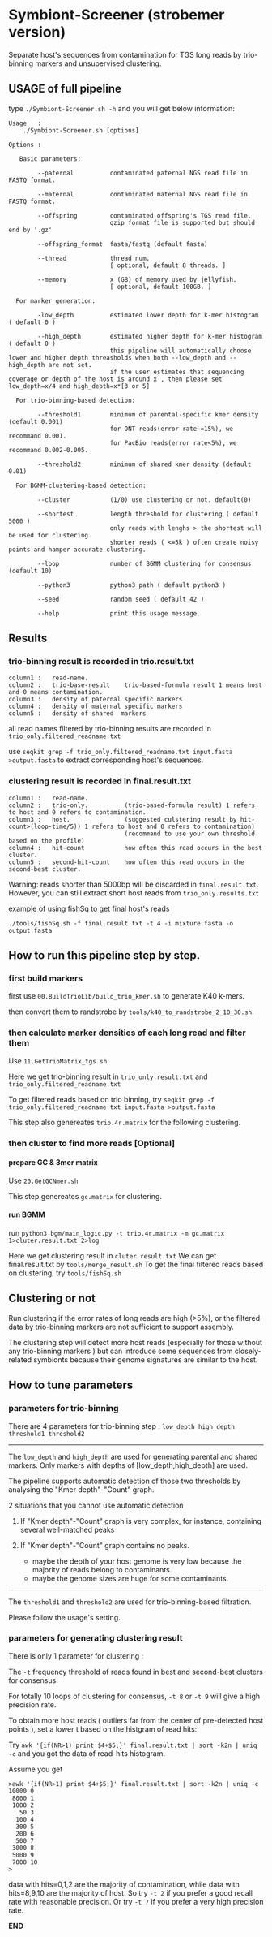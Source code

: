 # Symbiont-Screener (strobemer version)

Separate host's sequences from contamination for TGS long reads by trio-binning markers and unsupervised clustering.

## USAGE of full pipeline 

type ``` ./Symbiont-Screener.sh -h ``` and you will get below information:

```
Usage   :
    ./Symbiont-Screener.sh [options]

Options :

   Basic parameters:

        --paternal          contaminated paternal NGS read file in FASTQ format.

        --maternal          contaminated maternal NGS read file in FASTQ format.

        --offspring         contaminated offspring's TGS read file.
                            gzip format file is supported but should end by '.gz'

        --offspring_format  fasta/fastq (default fasta)

        --thread            thread num.
                            [ optional, default 8 threads. ]

        --memory            x (GB) of memory used by jellyfish.
                            [ optional, default 100GB. ]

  For marker generation:

        -low_depth          estimated lower depth for k-mer histogram           ( default 0 )

        --high_depth        estimated higher depth for k-mer histogram       ( default 0 )
                            this pipeline will automatically choose lower and higher depth threasholds when both --low_depth and --high_depth are not set.
                            if the user estimates that sequencing coverage or depth of the host is around x , then please set low_depth=x/4 and high_depth=x*[3 or 5]

  For trio-binning-based detection:

        --threshold1        minimum of parental-specific kmer density (default 0.001)
                            for ONT reads(error rate~=15%), we recommand 0.001.
                            for PacBio reads(error rate<5%), we recommand 0.002-0.005.

        --threshold2        minimum of shared kmer density (default 0.01)

  For BGMM-clustering-based detection:

        --cluster           (1/0) use clustering or not. default(0)

        --shortest          length threshold for clustering ( default 5000 )
                            only reads with lenghs > the shortest will be used for clustering.
                            shorter reads ( <=5k ) often create noisy points and hamper accurate clustering.

        --loop              number of BGMM clustering for consensus (default 10)

        --python3           python3 path ( default python3 )

        --seed              random seed ( default 42 )

        --help              print this usage message.
```
## Results

### trio-binning result is recorded in trio.result.txt

```
column1 :   read-name.
column2 :   trio-base-result    trio-based-formula result 1 means host and 0 means contamination.
column3 :   density of paternal specific markers
column4 :   density of maternal specific markers
column5 :   density of shared  markers
```

all read names filtered by trio-binning results are recorded in ```trio_only.filtered_readname.txt```

use ```seqkit grep -f trio_only.filtered_readname.txt input.fasta >output.fasta``` to extract corresponding host's sequences.

### clustering result is recorded in final.result.txt

```
column1 :   read-name.
column2 :   trio-only.          (trio-based-formula result) 1 refers to host and 0 refers to contamination.
column3 :   host.               (suggested culstering result by hit-count>(loop-time/5)) 1 refers to host and 0 refers to contamination)
                                (recommand to use your own threshold based on the profile)
column4 :   hit-count           how often this read occurs in the best cluster.
column5 :   second-hit-count    how often this read occurs in the second-best cluster.
```

Warning: reads shorter than 5000bp will be discarded in ```final.result.txt```. However, you can still extract short host reads from ```trio_only.results.txt```

example of using fishSq to get final host's reads

```
./tools/fishSq.sh -f final.result.txt -t 4 -i mixture.fasta -o output.fasta
```

## How to run this pipeline step by step.

### first build markers

first use ```00.BuildTrioLib/build_trio_kmer.sh``` to generate K40 k-mers.

then convert them to randstrobe by ```tools/k40_to_randstrobe_2_10_30.sh```.

### then calculate marker densities of each long read and filter them

Use ```11.GetTrioMatrix_tgs.sh```

Here we get trio-binning result in ```trio_only.result.txt``` and ```trio_only.filtered_readname.txt```

To get filtered reads based on trio binning, try ```seqkit grep -f trio_only.filtered_readname.txt input.fasta >output.fasta```

This step also genereates ```trio.4r.matrix``` for the following clustering.

### then cluster to find more reads [Optional]

#### prepare GC & 3mer matrix 

Use ```20.GetGCNmer.sh```

This step genereates ```gc.matrix``` for clustering.

#### run BGMM

run ```python3 bgm/main_logic.py -t trio.4r.matrix -m gc.matrix   1>cluter.result.txt 2>log ```

Here we get clustering result in ```cluter.result.txt```
We can get final.result.txt by ```tools/merge_result.sh```
To get the final filtered reads based on clustering, try ```tools/fishSq.sh```

## Clustering or not

Run clustering if the error rates of long reads are high (>5%), or the filtered data by trio-binning markers are not sufficient to support assembly.

The clustering step will detect more host reads (especially for those without any trio-binning markers ) but can introduce some sequences from closely-related symbionts because their genome signatures are similar to the host.

## How to tune parameters

### parameters for trio-binning
There are 4 parameters for trio-binning step : ```low_depth high_depth threshold1 threshold2```

-----------------------------------------

The ```low_depth``` and ```high_depth``` are used for generating parental and shared markers. Only markers with depths of [low_depth,high_depth] are used.

The pipeline supports automatic detection of those two thresholds by analysing the "Kmer depth"-"Count" graph.

2 situations that you cannot use automatic detection

1. If "Kmer depth"-"Count" graph is very complex, for instance, containing several well-matched peaks

2. If "Kmer depth"-"Count" graph contains no peaks.
   * maybe the depth of your host genome is very low because the majority of reads belong to contaminants.
   * maybe the genome sizes are huge for some contaminants.

-----------------------------------------

The ```threshold1``` and ```threshold2``` are used for trio-binning-based filtration.

Please follow the usage's setting.

### parameters for generating clustering result

There is only 1 parameter for clustering : 

The ```-t``` frequency threshold of reads found in best and second-best clusters for consensus.

For totally 10 loops of clustering for consensus,  ```-t 8``` or ```-t 9```  will give a high precision rate.

To obtain more host reads ( outliers far from the center of pre-detected host points ), set a lower t based on the histgram of read hits:

Try ```awk '{if(NR>1) print $4+$5;}' final.result.txt | sort -k2n | uniq -c``` and you got the data of read-hits histogram.

Assume you get
```
>awk '{if(NR>1) print $4+$5;}' final.result.txt | sort -k2n | uniq -c
10000 0
 8000 1
 1000 2
   50 3
  100 4
  300 5
  200 6
  500 7
 3000 8
 5000 9
 7000 10
>
```
data with hits=0,1,2 are the majority of contamination, while data with hits=8,9,10 are the majority of host. 
So try ```-t 2``` if you prefer a good recall rate with reasonable precision.
Or try ```-t 7``` if you prefer a very high precision rate.


__END__
